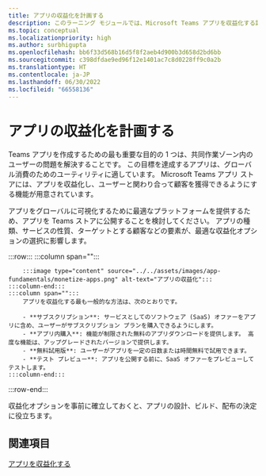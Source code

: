```yaml
---
title: アプリの収益化を計画する
description: このラーニング モジュールでは、Microsoft Teams アプリを収益化する計画と、グローバルな可視性に最適な収益化オプションを理解する方法について説明します。
ms.topic: conceptual
ms.localizationpriority: high
ms.author: surbhigupta
ms.openlocfilehash: bb6f33d568b16d5f8f2aeb4d900b3d658d2bd6bb
ms.sourcegitcommit: c398dfdae9ed96f12e1401ac7c8d0228ff9c0a2b
ms.translationtype: HT
ms.contentlocale: ja-JP
ms.lasthandoff: 06/30/2022
ms.locfileid: "66558136"
---
```

# <a name="plan-to-monetize-your-app"></a>アプリの収益化を計画する

Teams アプリを作成するための最も重要な目的の 1 つは、共同作業ゾーン内のユーザーの問題を解決することです。 この目標を達成するアプリは、グローバル消費のためのユーティリティに適しています。 Microsoft Teams アプリ ストアには、アプリを収益化し、ユーザーと関わり合って顧客を獲得できるようにする機能が用意されています。

アプリをグローバルに可視化するために最適なプラットフォームを提供するため、アプリを Teams ストアに公開することを検討してください。 アプリの種類、サービスの性質、ターゲットとする顧客などの要素が、最適な収益化オプションの選択に影響します。

:::row:::
    :::column span="":::

        :::image type="content" source="../../assets/images/app-fundamentals/monetize-apps.png" alt-text="アプリの収益化":::
    :::column-end:::
    :::column span="":::
        アプリを収益化する最も一般的な方法は、次のとおりです。

        - **サブスクリプション**: サービスとしてのソフトウェア (SaaS) オファーをアプリに含め、ユーザーがサブスクリプション プランを購入できるようにします。
        - **アプリ内購入**: 機能が制限された無料のアプリダウンロードを提供します。 高度な機能は、アップグレードされたバージョンで提供します。
        - **無料試用版**: ユーザーがアプリを一定の日数または時間無料で試用できます。
        - **テスト プレビュー**: アプリを公開する前に、SaaS オファーをプレビューしてテストします。
    :::column-end:::
:::row-end:::

<!--
In addition to these features, Teams store also lets you:

- **Free trials**: Offer your app to users for a time-limited usage, so that users can try the app features for a set number of days or times.
- **Test preview**: Preview and test a SaaS offer before you publish your app.-->

収益化オプションを事前に確立しておくと、アプリの設計、ビルド、配布の決定に役立ちます。

## <a name="see-also"></a>関連項目

[アプリを収益化する](../deploy-and-publish/appsource/prepare/monetize-overview.md)
